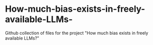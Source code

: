 # How-much-bias-exists-in-freely-available-LLMs-
Github collection of files for the project "How much bias exists in freely available LLMs?"
